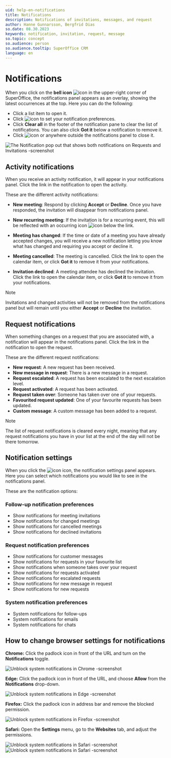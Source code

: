```yaml
---
uid: help-en-notifications
title: Notifications
description: Notifications of invitations, messages, and request
author: Hanne Gunnarsson, Bergfrid Dias
so.date: 08.30.2023
keywords: notification, invitation, request, message
so.topic: concept
so.audience: person
so.audience.tooltip: SuperOffice CRM
language: en
---
```


# Notifications

When you click on the **bell icon** ![icon][img1] in the upper-right corner of SuperOffice, the notifications panel appears as an overlay, showing the latest occurrences at the top. Here you can do the following:

* Click a list item to open it.
* Click ![icon][img2] to set your notification preferences.
* Click **Clear all** in the footer of the notification pane to clear the list of notifications. You can also click **Got it** below a notification to remove it.
* Click ![icon][img3] or anywhere outside the notifications panel to close it.

![The Notification pop out that shows both notifications on Requests and Invitations -screenshot][img5]

## <a id="activity" />Activity notifications

When you receive an activity notification, it will appear in your notifications panel. Click the link in the notification to open the activity.

These are the different activity notifications:

* **New meeting**: Respond by clicking **Accept** or **Decline**. Once you have responded, the invitation will disappear from notifications panel.

* **New recurring meeting**: If the invitation is for a recurring event, this will be reflected with an occurring icon ![icon][img4] below the link.

* **Meeting has changed**: If the time or date of a meeting you have already accepted changes, you will receive a new notification letting you know what has changed and requiring you accept or decline it.

* **Meeting cancelled**: The meeting is cancelled. Click the link to open the calendar item, or click **Got it** to remove it from your notifications.

* **Invitation declined**: A meeting attendee has declined the invitation. Click the link to open the calendar item, or click **Got it** to remove it from your notifications.

> [!NOTE]
> Invitations and changed activities will not be removed from the notifications panel but will remain until you either **Accept** or **Decline** the invitation.

## Request notifications

When something changes on a request that you are associated with, a notification will appear in the notifications panel. Click the link in the notification to open the request.

These are the different request notifications:

* **New request**: A new request has been received.
* **New message in request**: There is a new message in a request.
* **Request escalated**: A request has been escalated to the next escalation level.
* **Request activated**: A request has been activated.
* **Request taken over**: Someone has taken over one of your requests.
* **Favourited request updated**: One of your favourite requests has been updated.
* **Custom message**: A custom message has been added to a request.

> [!NOTE]
> The list of request notifications is cleared every night, meaning that any request notifications you have in your list at the end of the day will not be there tomorrow.

## Notification settings

When you click the ![icon][img2] icon, the notification settings panel appears. Here you can select which notifications you would like to see in the notifications panel.

These are the notification options:

### Follow-up notification preferences

* Show notifications for meeting invitations
* Show notifications for changed meetings
* Show notifications for cancelled meetings
* Show notifications for declined invitations

### Request notification preferences

* Show notifications for customer messages
* Show notifications for requests in your favourite list
* Show notifications when someone takes over your request
* Show notifications for requests activated
* Show notifications for escalated requests
* Show notifications for new message in request
* Show notifications for new requests

### System notification preferences

* System notifications for follow-ups
* System notifications for emails
* System notifications for chats

## How to change browser settings for notifications

**Chrome:** Click the padlock icon in front of the URL and turn on the **Notifications** toggle.

![Unblock system notifications in Chrome -screenshot][img11]

**Edge:** Click the padlock icon in front of the URL, and choose **Allow** from the **Notifications** drop-down.

![Unblock system notifications in Edge -screenshot][img12]

**Firefox:** Click the padlock icon in address bar and remove the blocked permission.

![Unblock system notifications in Firefox -screenshot][img13]

**Safari:** Open the **Settings** menu, go to the **Websites** tab, and adjust the permissions.

![Unblock system notifications in Safari -screenshot][img14]
![Unblock system notifications in Safari -screenshot][img15]

<!-- Referenced links -->

<!-- Referenced images -->
[img1]: ../../../media/icons/notice-new.png
[img2]: ../../../../common/icons/cog-wheel.png
[img3]: ../../../../common/icons/remove-icon.png
[img4]: ../../../../common/icons/diary-recurring.png
[img5]: ../../../media/loc/en/learn/core-notifications.png

[img11]: ../../../media/loc/en/learn/system-notification-chrome.png
[img12]: ../../../media/loc/en/learn/system-notification-edge.png
[img13]: ../../../media/loc/en/learn/system-notification-firefox.png
[img14]: ../../../media/loc/en/learn/system-notification-safari.png
[img15]: ../../../media/loc/en/learn/safari-website-settings.png

